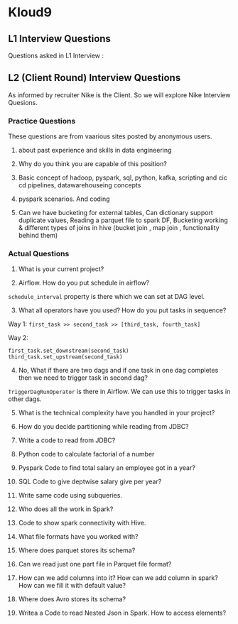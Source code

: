 # Kloud9 

## L1 Interview Questions

Questions asked in L1 Interview : 

## L2 (Client Round) Interview Questions

As informed by recruiter Nike is the Client. So we will explore Nike Interview Quesions. 

### Practice Questions
These questions are from vaarious sites posted by anonymous users.

1. about past experience and skills in data engineering

2. Why do you think you are capable of this position?

3. Basic concept of hadoop, pyspark, sql, python, kafka, scripting and cic cd pipelines, datawarehouseing concepts

4. pyspark scenarios. And coding

5. Can we have bucketing for external tables,
Can dictionary support duplicate values,
Reading a parquet file to spark DF,
Bucketing working & different types of joins in hive (bucket join , map join , functionality behind them)

### Actual Questions

1. What is your current project?

2. Airflow. How do you put schedule in airflow?

`schedule_interval` property is there which we can set at DAG level. 

3. What all operators have you used? How do you put tasks in sequence? 

Way 1: `first_task >> second_task >> [third_task, fourth_task]`

Way 2: 

```
first_task.set_downstream(second_task)
third_task.set_upstream(second_task)
```

4. No, What if there are two dags and if one task in one dag completes then we need to trigger task in second dag?

`TriggerDagRunOperator` is there in Airflow. We can use this to trigger tasks in other dags.

5. What is the technical complexity have you handled in your project?

6. How do you decide partitioning while reading from JDBC?

7. Write a code to read from JDBC?

8. Python code to calculate factorial of a number

9. Pyspark Code to find total salary an employee got in a year?

10. SQL Code to give deptwise salary give per year?

11. Write same code using subqueries. 

12. Who does all the work in Spark?

13. Code to show spark connectivity with Hive.

14. What file formats have you worked with?

15. Where does parquet stores its schema?

16. Can we read just one part file in Parquet file format?

17. How can we add columns into it? How can we add column in spark? How can we fill it with default value?

17. Where does Avro stores its schema?

18. Writea a Code to read Nested Json in Spark. How to access elements?

